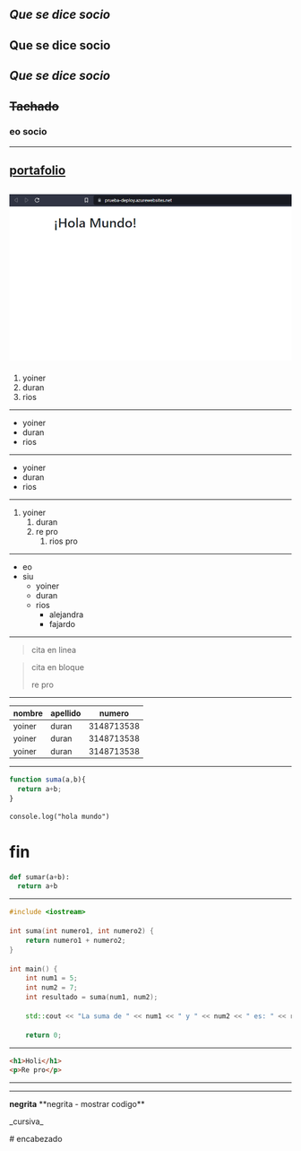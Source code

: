 _Que se dice socio_
---
**Que se dice socio**
---
**_Que se dice socio_**
---
~~Tachado~~
---
### eo socio
---
[portafolio](https://portafolioyoiner.azurewebsites.net)
---
![Yo!](../django-azure/media/img/deploy-14.png)
---
1. yoiner
1. duran
1. rios
---
* yoiner
* duran 
* rios
---
- yoiner
- duran
- rios
---
1. yoiner
    1. duran
    1. re pro
        1. rios pro
---
- eo
- siu
    - yoiner
    - duran
    - rios
        - alejandra
        - fajardo
---
> cita en linea

> cita
> en
> bloque
>
> re pro
---
|nombre|apellido|numero|
|---|---|---|
|yoiner|duran|3148713538|
|yoiner|duran|3148713538|
|yoiner|duran|3148713538|
---
```js
function suma(a,b){
  return a+b;
}
```
`console.log("hola mundo")`
# fin
```py
def sumar(a+b):
  return a+b
```
---
```cpp
#include <iostream>

int suma(int numero1, int numero2) {
    return numero1 + numero2;
}

int main() {
    int num1 = 5;
    int num2 = 7;
    int resultado = suma(num1, num2);

    std::cout << "La suma de " << num1 << " y " << num2 << " es: " << resultado << std::endl;

    return 0;
```
---
```html
<h1>Holi</h1>
<p>Re pro</p>
```
---
<!-- Esto es un comentario
sdadad -->
---
**negrita**
\*\*negrita - mostrar codigo\*\*

\_cursiva\_

\# encabezado
